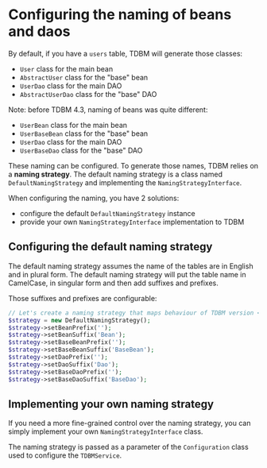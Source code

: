 Configuring the naming of beans and daos
========================================

By default, if you have a `users` table, TDBM will generate those classes:

- `User` class for the main bean
- `AbstractUser` class for the "base" bean
- `UserDao` class for the main DAO
- `AbstractUserDao` class for the "base" DAO

Note: before TDBM 4.3, naming of beans was quite different:

- `UserBean` class for the main bean
- `UserBaseBean` class for the "base" bean
- `UserDao` class for the main DAO
- `UserBaseDao` class for the "base" DAO

These naming can be configured. To generate those names, TDBM relies on a **naming strategy**.
The default naming strategy is a class named `DefaultNamingStrategy` and implementing the `NamingStrategyInterface`.

When configuring the naming, you have 2 solutions:

- configure the default `DefaultNamingStrategy` instance
- provide your own `NamingStrategyInterface` implementation to TDBM

Configuring the default naming strategy
---------------------------------------

The default naming strategy assumes the name of the tables are in English and in plural form.
The default naming strategy will put the table name in CamelCase, in singular form and then add suffixes and prefixes.

Those suffixes and prefixes are configurable:

```php
// Let's create a naming strategy that maps behaviour of TDBM version <= 4.2
$strategy = new DefaultNamingStrategy();
$strategy->setBeanPrefix('');
$strategy->setBeanSuffix('Bean');
$strategy->setBaseBeanPrefix('');
$strategy->setBaseBeanSuffix('BaseBean');
$strategy->setDaoPrefix('');
$strategy->setDaoSuffix('Dao');
$strategy->setBaseDaoPrefix('');
$strategy->setBaseDaoSuffix('BaseDao');
```

Implementing your own naming strategy
-------------------------------------

If you need a more fine-grained control over the naming strategy, you can simply implement your own `NamingStrategyInterface` class.

The naming strategy is passed as a parameter of the `Configuration` class used to configure the `TDBMService`.
